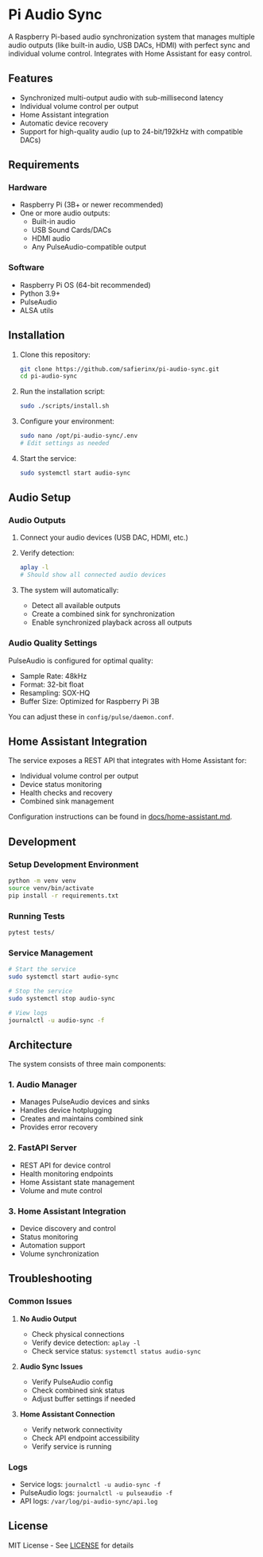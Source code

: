 # Pi Audio Sync

A Raspberry Pi-based audio synchronization system that manages multiple audio outputs (like built-in audio, USB DACs, HDMI) with perfect sync and individual volume control. Integrates with Home Assistant for easy control.

## Features

- Synchronized multi-output audio with sub-millisecond latency
- Individual volume control per output
- Home Assistant integration
- Automatic device recovery
- Support for high-quality audio (up to 24-bit/192kHz with compatible DACs)

## Requirements

### Hardware

- Raspberry Pi (3B+ or newer recommended)
- One or more audio outputs:
  - Built-in audio
  - USB Sound Cards/DACs
  - HDMI audio
  - Any PulseAudio-compatible output

### Software

- Raspberry Pi OS (64-bit recommended)
- Python 3.9+
- PulseAudio
- ALSA utils

## Installation

1. Clone this repository:

   ```bash
   git clone https://github.com/safierinx/pi-audio-sync.git
   cd pi-audio-sync
   ```

2. Run the installation script:

   ```bash
   sudo ./scripts/install.sh
   ```

3. Configure your environment:

   ```bash
   sudo nano /opt/pi-audio-sync/.env
   # Edit settings as needed
   ```

4. Start the service:
   ```bash
   sudo systemctl start audio-sync
   ```

## Audio Setup

### Audio Outputs

1. Connect your audio devices (USB DAC, HDMI, etc.)
2. Verify detection:

   ```bash
   aplay -l
   # Should show all connected audio devices
   ```

3. The system will automatically:
   - Detect all available outputs
   - Create a combined sink for synchronization
   - Enable synchronized playback across all outputs

### Audio Quality Settings

PulseAudio is configured for optimal quality:

- Sample Rate: 48kHz
- Format: 32-bit float
- Resampling: SOX-HQ
- Buffer Size: Optimized for Raspberry Pi 3B

You can adjust these in `config/pulse/daemon.conf`.

## Home Assistant Integration

The service exposes a REST API that integrates with Home Assistant for:

- Individual volume control per output
- Device status monitoring
- Health checks and recovery
- Combined sink management

Configuration instructions can be found in [docs/home-assistant.md](docs/home-assistant.md).

## Development

### Setup Development Environment

```bash
python -m venv venv
source venv/bin/activate
pip install -r requirements.txt
```

### Running Tests

```bash
pytest tests/
```

### Service Management

```bash
# Start the service
sudo systemctl start audio-sync

# Stop the service
sudo systemctl stop audio-sync

# View logs
journalctl -u audio-sync -f
```

## Architecture

The system consists of three main components:

### 1. Audio Manager

- Manages PulseAudio devices and sinks
- Handles device hotplugging
- Creates and maintains combined sink
- Provides error recovery

### 2. FastAPI Server

- REST API for device control
- Health monitoring endpoints
- Home Assistant state management
- Volume and mute control

### 3. Home Assistant Integration

- Device discovery and control
- Status monitoring
- Automation support
- Volume synchronization

## Troubleshooting

### Common Issues

1. **No Audio Output**

   - Check physical connections
   - Verify device detection: `aplay -l`
   - Check service status: `systemctl status audio-sync`

2. **Audio Sync Issues**

   - Verify PulseAudio config
   - Check combined sink status
   - Adjust buffer settings if needed

3. **Home Assistant Connection**
   - Verify network connectivity
   - Check API endpoint accessibility
   - Verify service is running

### Logs

- Service logs: `journalctl -u audio-sync -f`
- PulseAudio logs: `journalctl -u pulseaudio -f`
- API logs: `/var/log/pi-audio-sync/api.log`

## License

MIT License - See [LICENSE](LICENSE) for details
